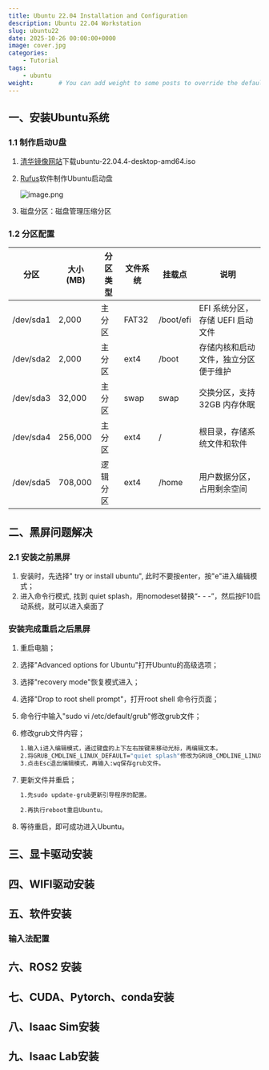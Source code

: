 ```yaml
---
title: Ubuntu 22.04 Installation and Configuration
description: Ubuntu 22.04 Workstation
slug: ubuntu22
date: 2025-10-26 00:00:00+0000
image: cover.jpg
categories:
    - Tutorial
tags:
    - ubuntu
weight:       # You can add weight to some posts to override the default sorting (date descending)
---
```


## 一、安装Ubuntu系统

### 1.1 制作启动U盘

1. [清华镜像网站](https://mirrors.tuna.tsinghua.edu.cn/)下载ubuntu-22.04.4-desktop-amd64.iso
2. [Rufus](https://rufus.ie/zh/#google_vignette)软件制作Ubuntu启动盘
    
    ![image.png](attachment:0176e570-3a9a-4308-a213-1746163242a7:image.png)
    
3. 磁盘分区：磁盘管理压缩分区

### 1.2 分区配置

| 分区 | 大小 (MB) | 分区类型 | 文件系统 | 挂载点 | 说明 |
| --- | --- | --- | --- | --- | --- |
| /dev/sda1 | 2,000 | 主分区 | FAT32 | /boot/efi | EFI 系统分区，存储 UEFI 启动文件 |
| /dev/sda2 | 2,000 | 主分区 | ext4 | /boot | 存储内核和启动文件，独立分区便于维护 |
| /dev/sda3 | 32,000 | 主分区 | swap | swap | 交换分区，支持 32GB 内存休眠 |
| /dev/sda4 | 256,000 | 主分区 | ext4 | / | 根目录，存储系统文件和软件 |
| /dev/sda5 | 708,000 | 逻辑分区 | ext4 | /home | 用户数据分区，占用剩余空间 |

## 二、黑屏问题解决

### 2.1 安装之前黑屏

1. 安装时，先选择" try or install ubuntu", 此时不要按enter，按"e"进入编辑模式；
2. 进入命令行模式, 找到 quiet splash，用nomodeset替换“- - -”，然后按F10启动系统，就可以进入桌面了

### 安装完成重启之后黑屏

1. 重启电脑；
2. 选择"Advanced options for Ubuntu"打开Ubuntu的高级选项；
3. 选择"recovery mode"恢复模式进入；
4. 选择"Drop to root shell prompt"，打开root shell 命令行页面；
5. 命令行中输入"sudo vi /etc/default/grub"修改grub文件；
6. 修改grub文件内容；
    
    ```bash
    1.输入i进入编辑模式，通过键盘的上下左右按键来移动光标，再编辑文本。
    2.将GRUB_CMDLINE_LINUX_DEFAULT="quiet splash"修改为GRUB_CMDLINE_LINUX_DEFAULT="quiet splash nomodeset"。
    3.点击Esc退出编辑模式，再输入:wq保存grub文件。
    ```
    
7. 更新文件并重启；
    
    ```bash
    1.先sudo update-grub更新引导程序的配置。
     
    2.再执行reboot重启Ubuntu。
    ```
    
8. 等待重启，即可成功进入Ubuntu。

## 三、显卡驱动安装

## 四、WIFI驱动安装

## 五、软件安装

### 输入法配置

## 六、ROS2 安装

## 七、CUDA、Pytorch、conda安装

## 八、Isaac Sim安装

## 九、Isaac Lab安装
